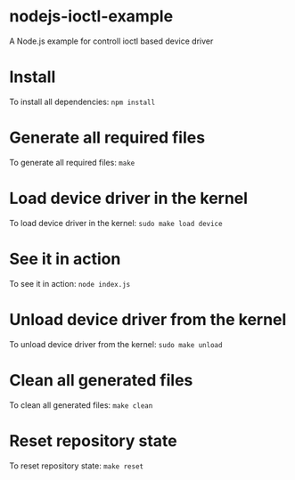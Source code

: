 # nodejs-ioctl-example

A Node.js example for controll ioctl based device driver

# Install

To install all dependencies: ```npm install```

# Generate all required files

To generate all required files: ```make```

# Load device driver in the kernel

To load device driver in the kernel: ```sudo make load device```

# See it in action

To see it in action: ```node index.js```

# Unload device driver from the kernel

To unload  device driver from the kernel: ```sudo make unload```

# Clean all generated files

To clean all generated files: ```make clean```

# Reset repository state

To reset repository state: ```make reset```
